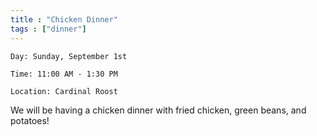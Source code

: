```yaml
---
title : "Chicken Dinner"
tags : ["dinner"]
---
```


`Day: Sunday, September 1st`

`Time: 11:00 AM - 1:30 PM` 

`Location: Cardinal Roost`

We will be having a chicken dinner with fried chicken, green beans, and potatoes!